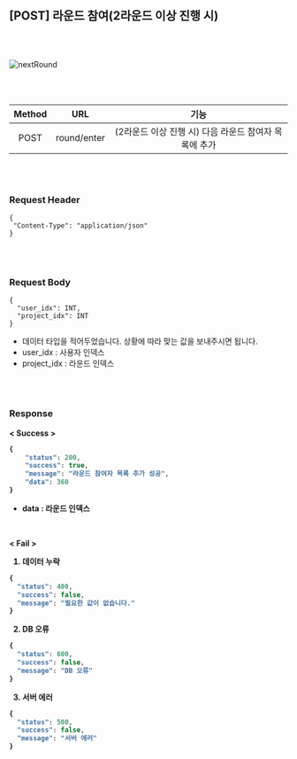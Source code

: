 ## [POST] 라운드 참여(2라운드 이상 진행 시)

<br>
<br>

![nextRound](https://user-images.githubusercontent.com/55133871/90428975-c8e5b100-e0ff-11ea-8e3c-e1dae963c722.png)

<br>
<br>

| Method | URL             | 기능                |
| :------: | :-----------------------: | :------------------------------: | 
|  POST  | round/enter | (2라운드 이상 진행 시) 다음 라운드 참여자 목록에 추가 |

<br>
<br>


### Request Header

```
{
 "Content-Type": "application/json"
}
```

<br>
<br>


### Request Body

```
{
  "user_idx": INT,
  "project_idx": INT
}
```
- 데이터 타입을 적어두었습니다. 상황에 따라 맞는 값을 보내주시면 됩니다.
- user_idx : 사용자 인덱스
- project_idx : 라운드 인덱스

<br>
<br>

### Response

<b>< Success >

```javascript
{
    "status": 200,
    "success": true,
    "message": "라운드 참여자 목록 추가 성공",
    "data": 360
}
```
- data : 라운드 인덱스

<br>


<b>< Fail >

1. 데이터 누락

```javascript
{
  "status": 400,
  "success": false,
  "message": "필요한 값이 없습니다."
}
```

2. DB 오류

```javascript
{
  "status": 600,
  "success": false,
  "message": "DB 오류"
}
```

3. 서버 에러

```javascript
{
  "status": 500,
  "success": false,
  "message": "서버 에러"
}
```

